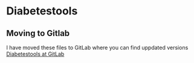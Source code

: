 # Diabetestools

## Moving to Gitlab

I have moved these files to GitLab where you can find uppdated versions
[Diabetestools at GitLab](https://gitlab.com/ScientiaFelis/Diabetestools)
